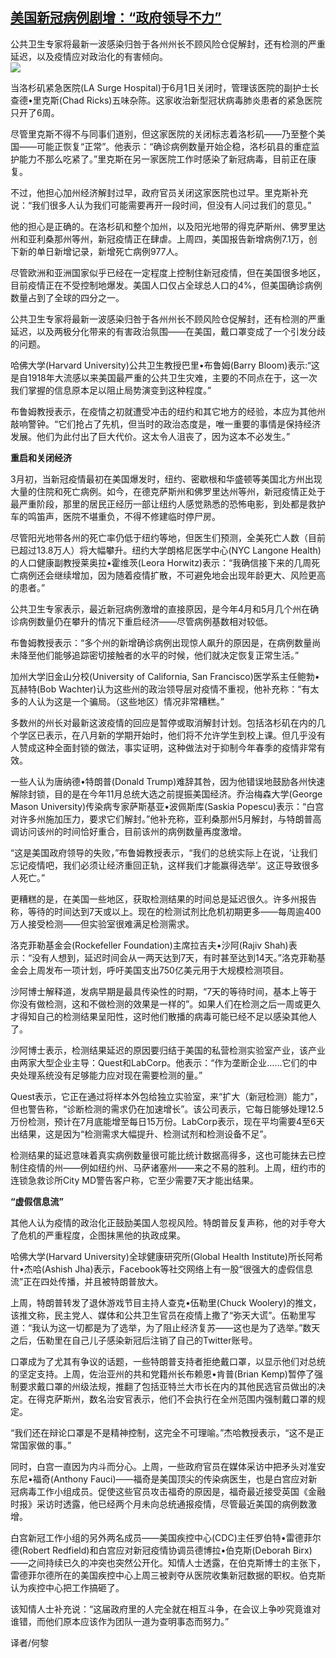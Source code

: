 <!--1595274729000-->
[美国新冠病例剧增：“政府领导不力”](https://cn.ft.com/story/001088615?full=y)
------

<div></div><div class="story-lead">公共卫生专家将最新一波感染归咎于各州州长不顾风险仓促解封，还有检测的严重延迟，以及疫情应对政治化的有害倾向。</div><div class=" story-image image"><img src="https://thumbor.ftacademy.cn/unsafe/1340x754/https://thumbor.ftacademy.cn/unsafe/picture/9/000085029_piclink.jpg"></div><div class="story-body"><div id="story-body-container"><p>当洛杉矶紧急医院(LA Surge Hospital)于6月1日关闭时，管理该医院的副护士长查德•里克斯(Chad Ricks)五味杂陈。这家收治新型冠状病毒肺炎患者的紧急医院只开了6周。</p> <p>尽管里克斯不得不与同事们道别，但这家医院的关闭标志着洛杉矶——乃至整个美国——可能正恢复“正常”。他表示：“确诊病例数量开始企稳，洛杉矶县的重症监护能力不那么吃紧了。”里克斯在另一家医院工作时感染了新冠病毒，目前正在康复。</p> <p>不过，他担心加州经济解封过早，政府官员关闭这家医院也过早。里克斯补充说：“我们很多人认为我们可能需要再开一段时间，但没有人问过我们的意见。”</p> <p>他的担心是正确的。在洛杉矶和整个加州，以及阳光地带的得克萨斯州、佛罗里达州和亚利桑那州等州，新冠疫情正在肆虐。上周四，美国报告新增病例7.1万，创下新的单日新增记录，新增死亡病例977人。</p> <div  data-o-ads-name="mpu-middle1" class="o-ads in-article-advert" data-o-ads-formats-default="false"  data-o-ads-formats-small="FtcMobileMpu"  data-o-ads-formats-medium="FtcMpu" data-o-ads-formats-large="FtcMpu" data-o-ads-formats-extra="FtcMpu" data-o-ads-targeting="cnpos=middle1;" data-cy='[{"devices":["PC","iPhoneWeb","AndroidWeb","iPhoneApp","AndroidApp"],"pattern":"MPU","position":"Middle1","container":"mpuInStory"}]'></div><p>尽管欧洲和亚洲国家似乎已经在一定程度上控制住新冠疫情，但在美国很多地区，目前疫情正在不受控制地爆发。美国人口仅占全球总人口的4%，但美国确诊病例数量占到了全球的四分之一。</p> <p>公共卫生专家将最新一波感染归咎于各州州长不顾风险仓促解封，还有检测的严重延迟，以及两极分化带来的有害政治氛围——在美国，戴口罩变成了一个引发分歧的问题。</p> <p>哈佛大学(Harvard University)公共卫生教授巴里•布鲁姆(Barry Bloom)表示:“这是自1918年大流感以来美国最严重的公共卫生灾难，主要的不同点在于，这一次我们掌握的信息原本足以阻止局势演变到这种程度。”</p> <p>布鲁姆教授表示，在疫情之初就遭受冲击的纽约和其它地方的经验，本应为其他州敲响警钟。“它们抢占了先机，但当时的政治态度是，唯一重要的事情是保持经济发展。他们为此付出了巨大代价。这太令人沮丧了，因为这本不必发生。”</p> <p><b>重启和关闭经济</b></p> <p>3月初，当新冠疫情最初在美国爆发时，纽约、密歇根和华盛顿等美国北方州出现大量的住院和死亡病例。如今，在德克萨斯州和佛罗里达州等州，新冠疫情正处于最严重阶段，那里的居民正经历一部让纽约人感觉熟悉的恐怖电影，到处都是救护车的鸣笛声，医院不堪重负，不得不修建临时停尸房。</p> <div data-o-ads-name="mpu-middle2" class="o-ads in-article-advert" data-o-ads-formats-default="false"  data-o-ads-formats-small="FtcMobileMpu"  data-o-ads-formats-medium="false" data-o-ads-formats-large="false" data-o-ads-formats-extra="false" data-o-ads-targeting="cnpos=middle2;" data-cy='[{"devices":["iPhoneWeb","AndroidWeb","iPhoneApp","AndroidApp"],"pattern":"MPU","position":"Middle2","container":"mpuInStory"}]'></div><p>尽管阳光地带各州的死亡率仍低于纽约等地，但医生们预测，全美死亡人数（目前已超过13.8万人）将大幅攀升。纽约大学朗格尼医学中心(NYC Langone Health)的人口健康副教授莱奥拉•霍维茨(Leora Horwitz)表示：“我确信接下来的几周死亡病例还会继续增加，因为随着疫情扩散，不可避免地会出现年龄更大、风险更高的患者。”</p> <p>公共卫生专家表示，最近新冠病例激增的直接原因，是今年4月和5月几个州在确诊病例数量仍在攀升的情况下重启经济——尽管病例基数相对较低。</p> <p>布鲁姆教授表示：“多个州的新增确诊病例出现惊人飙升的原因是，在病例数量尚未降至他们能够追踪密切接触者的水平的时候，他们就决定恢复正常生活。”</p> <p>加州大学旧金山分校(University of California, San Francisco)医学系主任鲍勃•瓦赫特(Bob Wachter)认为这些州的政治领导层对疫情不重视，他补充称：“有太多的人认为这是一个骗局。（这些地区）情况非常糟糕。”</p> <p>多数州的州长对最新这波疫情的回应是暂停或取消解封计划。包括洛杉矶在内的几个学区已表示，在八月新的学期开始时，他们将不允许学生到校上课。但几乎没有人赞成这种全面封锁的做法，事实证明，这种做法对于抑制今年春季的疫情非常有效。</p> <div data-o-ads-name="mpu-middle3" class="o-ads in-article-advert" data-o-ads-formats-default="false"  data-o-ads-formats-small="FtcMobileMpu"  data-o-ads-formats-medium="false" data-o-ads-formats-large="false" data-o-ads-formats-extra="false" data-o-ads-targeting="cnpos=middle3;" data-cy='[{"devices":["iPhoneWeb","AndroidWeb","iPhoneApp","AndroidApp"],"pattern":"MPU","position":"Middle3","container":"mpuInStory"}]'></div><p>一些人认为唐纳德•特朗普(Donald Trump)难辞其咎，因为他错误地鼓励各州快速解除封锁，目的是在今年11月总统大选之前提振美国经济。乔治梅森大学(George Mason University)传染病专家萨斯基亚•波佩斯库(Saskia Popescu)表示：“白宫对许多州施加压力，要求它们解封。”他补充称，亚利桑那州5月解封，与特朗普高调访问该州的时间恰好重合，目前该州的病例数量再度激增。</p> <p>“这是美国政府领导的失败，”布鲁姆教授表示，“我们的总统实际上在说，‘让我们忘记疫情吧，我们必须让经济重回正轨，这样我们才能赢得选举’。这正导致很多人死亡。”</p> <p>更糟糕的是，在美国一些地区，获取检测结果的时间总是延迟很久。许多州报告称，等待的时间达到7天或以上。现在的检测试剂比危机初期更多——每周逾400万人接受检测——但实验室很难满足检测需求。</p> <p>洛克菲勒基金会(Rockefeller Foundation)主席拉吉夫•沙阿(Rajiv Shah)表示：“没有人想到，延迟时间会从一两天达到7天，有时甚至达到14天。”洛克菲勒基金会上周发布一项计划，呼吁美国支出750亿美元用于大规模检测项目。</p> <p>沙阿博士解释道，发病早期是最具传染性的时期，“7天的等待时间，基本上等于你没有做检测，这和不做检测的效果是一样的”。如果人们在检测之后一周或更久才得知自己的检测结果呈阳性，这时他们散播的病毒可能已经不足以感染其他人了。</p> <div data-o-ads-name="mpu-middle4" class="o-ads in-article-advert" data-o-ads-formats-default="false"  data-o-ads-formats-small="FtcMobileMpu"  data-o-ads-formats-medium="false" data-o-ads-formats-large="false" data-o-ads-formats-extra="false" data-o-ads-targeting="cnpos=middle4;" data-cy='[{"devices":["iPhoneWeb","AndroidWeb","iPhoneApp","AndroidApp"],"pattern":"MPU","position":"Middle4","container":"mpuInStory"}]'></div><p>沙阿博士表示，检测结果延迟的原因要归结于美国的私营检测实验室产业，该产业由两家大型企业主导：Quest和LabCorp。他表示：“作为垄断企业……它们的中央处理系统没有足够能力应对现在需要检测的量。”</p> <p>Quest表示，它正在通过将样本外包给独立实验室，来“扩大（新冠检测）能力”，但也警告称，“诊断检测的需求仍在加速增长”。该公司表示，它每日能够处理12.5万份检测，预计在7月底能增至每日15万份。LabCorp表示，现在平均需要4至6天出结果，这是因为“检测需求大幅提升、检测试剂和检测设备不足”。</p> <p>检测结果的延迟意味着真实病例数量很可能比统计数据高得多，这也可能抹去已控制住疫情的州——例如纽约州、马萨诸塞州——来之不易的胜利。上周，纽约市的连锁急救诊所City MD警告客户称，它至少需要7天才能出结果。</p> <p><b>“虚假信息流”</b></p> <p>其他人认为疫情的政治化正鼓励美国人忽视风险。特朗普反复声称，他的对手夸大了危机的严重程度，企图抹黑他的执政成果。</p> <div data-o-ads-name="mpu-middle5" class="o-ads in-article-advert" data-o-ads-formats-default="false"  data-o-ads-formats-small="FtcMobileMpu"  data-o-ads-formats-medium="false" data-o-ads-formats-large="false" data-o-ads-formats-extra="false" data-o-ads-targeting="cnpos=middle5;" data-cy='[{"devices":["iPhoneWeb","AndroidWeb","iPhoneApp","AndroidApp"],"pattern":"MPU","position":"Middle4","container":"mpuInStory"}]'></div><p>哈佛大学(Harvard University)全球健康研究所(Global Health Institute)所长阿希什•杰哈(Ashish Jha)表示，Facebook等社交网络上有一股“很强大的虚假信息流”正在四处传播，并且被特朗普放大。</p> <p>上周，特朗普转发了退休游戏节目主持人查克•伍勒里(Chuck Woolery)的推文，该推文称，民主党人、媒体和公共卫生官员在疫情上撒了“弥天大谎”。伍勒里写道：“我认为这一切都是为了选举，为了阻止经济复苏——这也是为了选举。”数天之后，伍勒里在自己儿子感染新冠后注销了自己的Twitter账号。</p> <p>口罩成为了尤其有争议的话题，一些特朗普支持者拒绝戴口罩，以显示他们对总统的坚定支持。上周，佐治亚州的共和党籍州长布赖恩•肯普(Brian Kemp)暂停了强制要求戴口罩的州级法规，推翻了包括亚特兰大市长在内的其他民选官员做出的决定。在得克萨斯州，数名治安官表示，他们不会执行在全州范围内强制戴口罩的规定。</p> <p>“我们还在辩论口罩是不是精神控制，这完全不可理喻。”杰哈教授表示，“这不是正常国家做的事。”</p> <p>同时，白宫一直因为内斗而分心。上周，一些政府官员在媒体采访中把矛头对准安东尼•福奇(Anthony Fauci)——福奇是美国顶尖的传染病医生，也是白宫应对新冠病毒工作小组成员。促使这些官员攻击福奇的原因是，福奇最近接受英国《金融时报》采访时透露，他已经两个月未向总统通报疫情，尽管最近美国的病例数激增。</p> <div data-o-ads-name="mpu-middle6" class="o-ads in-article-advert" data-o-ads-formats-default="false"  data-o-ads-formats-small="FtcMobileMpu"  data-o-ads-formats-medium="false" data-o-ads-formats-large="false" data-o-ads-formats-extra="false" data-o-ads-targeting="cnpos=middle6;" data-cy='[{"devices":["iPhoneWeb","AndroidWeb","iPhoneApp","AndroidApp"],"pattern":"MPU","position":"Middle4","container":"mpuInStory"}]'></div><p>白宫新冠工作小组的另外两名成员——美国疾控中心(CDC)主任罗伯特•雷德菲尔德(Robert Redfield)和白宫应对新冠疫情协调员德博拉•伯克斯(Deborah Birx)——之间持续已久的冲突也突然公开化。知情人士透露，在伯克斯博士的主张下，雷德菲尔德所在的美国疾控中心上周三被剥夺从医院收集新冠数据的职权。伯克斯认为疾控中心把工作搞砸了。</p> <p>该知情人士补充说：“这届政府里的人完全就在相互斗争，在会议上争吵究竟谁对谁错，而他们原本应该作为团队一道为查明事态而努力。”</p> <p>译者/何黎</p> </div><div class="clearfloat"></div></div>
